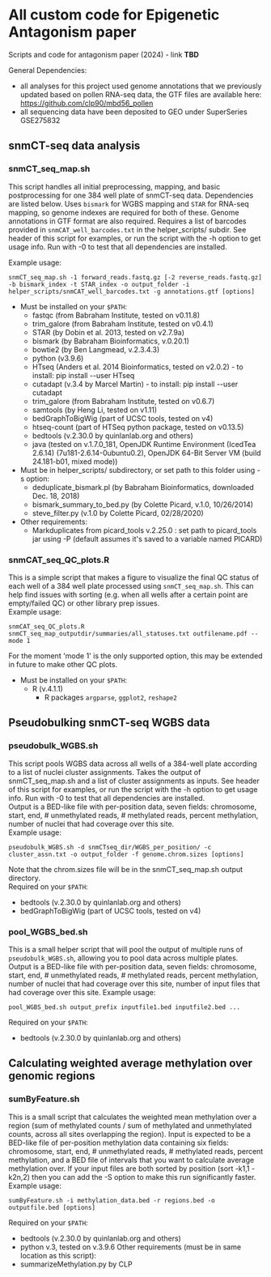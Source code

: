# All custom code for Epigenetic Antagonism paper
Scripts and code for antagonism paper (2024) - link **TBD**

General Dependencies:
- all analyses for this project used genome annotations that we previously updated based on pollen RNA-seq data, the GTF files are available here: https://github.com/clp90/mbd56_pollen
- all sequencing data have been deposited to GEO under SuperSeries GSE275832 

## snmCT-seq data analysis
### snmCT_seq_map.sh
This script handles all initial preprocessing, mapping, and basic postprocessing for one 384 well plate of snmCT-seq data. Dependencies are listed below. Uses `bismark` for WGBS mapping and `STAR` for RNA-seq mapping, so genome indexes are required for both of these. Genome annotations in GTF format are also required. Requires a list of barcodes provided in `snmCAT_well_barcodes.txt` in the helper_scripts/ subdir. See header of this script for examples, or run the script with the -h option to get usage info. Run with -0 to test that all dependencies are installed.  

Example usage:
```
snmCT_seq_map.sh -1 forward_reads.fastq.gz [-2 reverse_reads.fastq.gz] -b bismark_index -t STAR_index -o output_folder -i helper_scripts/snmCAT_well_barcodes.txt -g annotations.gtf [options]
```
- Must be installed on your `$PATH`:
	- fastqc (from Babraham Institute, tested on v0.11.8)
	- trim_galore (from Babraham Institute, tested on v0.4.1)
	- STAR (by Dobin et al. 2013, tested on v2.7.9a)
	- bismark (by Babraham Bioinformatics, v.0.20.1)
	- bowtie2 (by Ben Langmead, v.2.3.4.3)
	- python (v3.9.6)
	- HTseq (Anders et al. 2014 Bioinformatics, tested on v2.0.2) - to install: pip install --user HTseq
	- cutadapt (v.3.4 by Marcel Martin) - to install: pip install --user cutadapt
	- trim_galore (from Babraham Institute, tested on v0.6.7)
	- samtools (by Heng Li, tested on v1.11)
	- bedGraphToBigWig (part of UCSC tools, tested on v4)
	- htseq-count (part of HTSeq python package, tested on v0.13.5)
	- bedtools (v.2.30.0 by quinlanlab.org and others)
	- java (tested on v.1.7.0_181, OpenJDK Runtime Environment (IcedTea 2.6.14) (7u181-2.6.14-0ubuntu0.2), OpenJDK 64-Bit Server VM (build 24.181-b01, mixed mode))
- Must be in helper_scripts/ subdirectory, or set path to this folder using -s option:
	- deduplicate_bismark.pl (by Babraham Bioinformatics, downloaded Dec. 18, 2018)
	- bismark_summary_to_bed.py (by Colette Picard, v.1.0, 10/26/2014)
	- steve_filter.py (v.1.0 by Colette Picard, 02/28/2020)
- Other requirements:
	- Markduplicates from picard_tools v.2.25.0 : set path to picard_tools jar using -P (default assumes it's saved to a variable named PICARD)

### snmCAT_seq_QC_plots.R
This is a simple script that makes a figure to visualize the final QC status of each well of a 384 well plate processed using `snmCT_seq_map.sh`. This can help find issues with sorting (e.g. when all wells after a certain point are empty/failed QC) or other library prep issues.  
Example usage:
```
snmCAT_seq_QC_plots.R snmCT_seq_map_outputdir/summaries/all_statuses.txt outfilename.pdf --mode 1
```
For the moment 'mode 1' is the only supported option, this may be extended in future to make other QC plots.
- Must be installed on your `$PATH`:
  - R (v.4.1.1)
    - R packages `argparse`, `ggplot2`, `reshape2`

## Pseudobulking snmCT-seq WGBS data
### pseudobulk_WGBS.sh
This script pools WGBS data across all wells of a 384-well plate according to a list of nuclei cluster assignments. Takes the output of snmCT_seq_map.sh and a list of cluster assignments as inputs. See header of this script for examples, or run the script with the -h option to get usage info. Run with -0 to test that all dependencies are installed.  
Output is a BED-like file with per-position data, seven fields: chromosome, start, end, # unmethylated reads, # methylated reads, percent methylation, number of nuclei that had coverage over this site.  
Example usage:
```
pseudobulk_WGBS.sh -d snmCTseq_dir/WGBS_per_position/ -c cluster_assn.txt -o output_folder -f genome.chrom.sizes [options]
```
Note that the chrom.sizes file will be in the snmCT_seq_map.sh output directory.  
Required on your `$PATH`:
- bedtools (v.2.30.0 by quinlanlab.org and others)
- bedGraphToBigWig (part of UCSC tools, tested on v4)

### pool_WGBS_bed.sh
This is a small helper script that will pool the output of multiple runs of `pseudobulk_WGBS.sh`, allowing you to pool data across multiple plates.  
Output is a BED-like file with per-position data, seven fields: chromosome, start, end, # unmethylated reads, # methylated reads, percent methylation, number of nuclei that had coverage over this site, number of input files that had coverage over this site.
Example usage:
```
pool_WGBS_bed.sh output_prefix inputfile1.bed inputfile2.bed ...
```
Required on your `$PATH`:
- bedtools (v.2.30.0 by quinlanlab.org and others)

## Calculating weighted average methylation over genomic regions
### sumByFeature.sh
This is a small script that calculates the weighted mean methylation over a region (sum of methylated counts / sum of methylated and unmethylated counts, across all sites overlapping the region). Input is expected to be a BED-like file of per-position methylation data containing six fields: chromosome, start, end, # unmethylated reads, # methylated reads, percent methylation, and a BED file of intervals that you want to calculate average methylation over. If your input files are both sorted by position (sort -k1,1 -k2n,2) then you can add the -S option to make this run significantly faster.
Example usage:
```
sumByFeature.sh -i methylation_data.bed -r regions.bed -o outputfile.bed [options]
```
Required on your `$PATH`:
- bedtools (v.2.30.0 by quinlanlab.org and others)
- python v.3, tested on v.3.9.6
Other requirements (must be in same location as this script):
- summarizeMethylation.py by CLP




